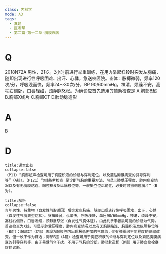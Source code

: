 ```yaml
---
class: 内科学
mode: A3
tags:
  - 真题
  - 医考帮
  - 第二篇-第十二章-胸膜疾病
---
```


# Q
2018N72A 男性，21岁。2小时前进行举重训练，在用力举起杠铃时突发左胸痛，随即出现进行性呼吸困难、出汗、心悸，急送校医院。查体：脉搏微弱，频率120次/分，呼吸浅而快，频率24～30次/分，BP 90/60mmHg，神清，烦躁不安，高枕右侧卧，口唇轻绀，颈静脉怒张。为确诊应首先选用的辅助检查是
A.胸部B超
B.胸部X线片
C.胸部CT
D.肺动脉造影

# A
B
# D
```ad-note
title:课本出处
collapse:false
（P11）“胸部超声检查可用于胸腔积液的诊断与穿刺定位，以及紧贴胸膜病变的引导穿刺等”（A错）。（P121）“X线胸片检查 是诊断气胸的重要方法，可显示肺受压程度，肺内病变情况以及有无胸膜粘连、胸腔积液及纵隔移位等。一般摄立位后前位，必要时可摄侧位胸片”（B对）。
```

```ad-summary
title:解析
collapse:false
青年男性，持重物（自发性气胸诱因）后突发左胸痛，随即出现进行性呼吸困难，出汗，心悸（自发性气胸典型症状）。脉搏微弱，心率快，呼吸浅快，血压90/60mmHg，神清，烦躁不安，高枕右侧卧，口唇发绀，颈静脉怒张（自发性气胸体征），由此判断患者最可能的诊断为气胸，首选检查为X线，可显示肺受压程度，肺内病变情况以及有无胸膜粘连、胸腔积液及纵隔移位等（B对）；胸部CT（C错）表现为胸膜腔内出现极低密度的气体影，伴有肺组织不同程度的萎缩改变，但一般不作为首选；胸部B超（A错）检查可用于胸腔积液的诊断与穿刺定位以及紧贴胸膜病变的引导穿刺等，由于易受气体干扰，不用于气胸的诊断。肺动脉造影（D错）用于肺血栓栓塞症的诊断。
```

